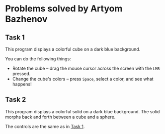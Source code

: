 # Problems solved by Artyom Bazhenov

## Task 1

This program displays a colorful cube on a dark blue background.

You can do the following things:

* Rotate the cube &ndash; drag the mouse cursor across the screen with the `LMB` pressed.
* Change the cube's colors &ndash; press `Space`, select a color, and see what happens!

## Task 2

This program displays a colorful solid on a dark blue background. 
The solid morphs back and forth between a cube and a sphere.

The controls are the same as in [Task 1](#task-1).